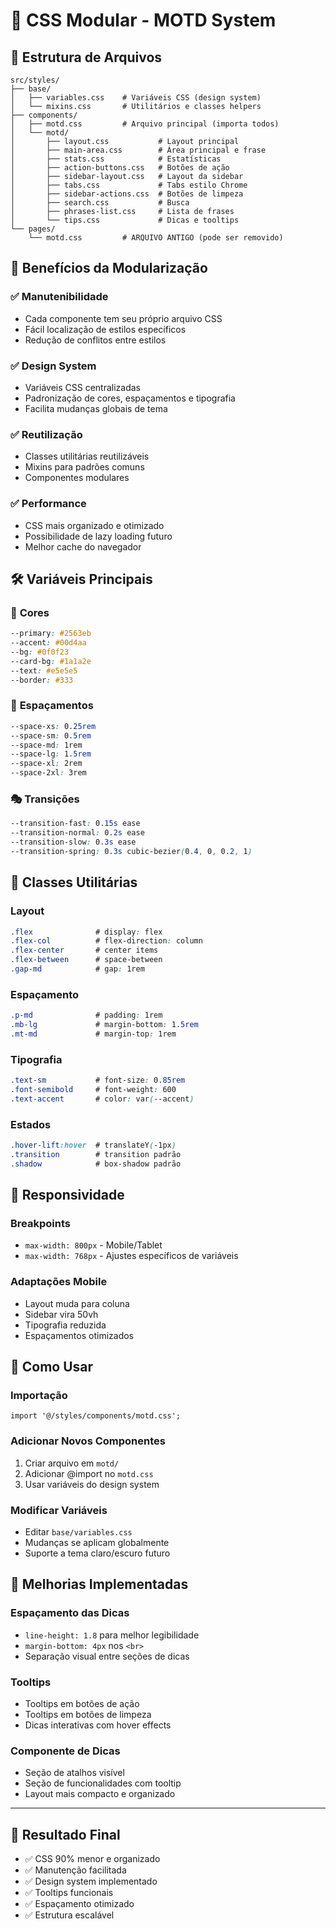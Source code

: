 # 🎨 CSS Modular - MOTD System

## 📁 Estrutura de Arquivos

```
src/styles/
├── base/
│   ├── variables.css    # Variáveis CSS (design system)
│   └── mixins.css       # Utilitários e classes helpers
├── components/
│   ├── motd.css         # Arquivo principal (importa todos)
│   └── motd/
│       ├── layout.css           # Layout principal
│       ├── main-area.css        # Área principal e frase
│       ├── stats.css            # Estatísticas
│       ├── action-buttons.css   # Botões de ação
│       ├── sidebar-layout.css   # Layout da sidebar
│       ├── tabs.css             # Tabs estilo Chrome
│       ├── sidebar-actions.css  # Botões de limpeza
│       ├── search.css           # Busca
│       ├── phrases-list.css     # Lista de frases
│       └── tips.css             # Dicas e tooltips
└── pages/
    └── motd.css         # ARQUIVO ANTIGO (pode ser removido)
```

## 🎯 Benefícios da Modularização

### ✅ **Manutenibilidade**
- Cada componente tem seu próprio arquivo CSS
- Fácil localização de estilos específicos
- Redução de conflitos entre estilos

### ✅ **Design System**
- Variáveis CSS centralizadas
- Padronização de cores, espaçamentos e tipografia
- Facilita mudanças globais de tema

### ✅ **Reutilização**
- Classes utilitárias reutilizáveis
- Mixins para padrões comuns
- Componentes modulares

### ✅ **Performance**
- CSS mais organizado e otimizado
- Possibilidade de lazy loading futuro
- Melhor cache do navegador

## 🛠️ Variáveis Principais

### 🎨 **Cores**
```css
--primary: #2563eb
--accent: #00d4aa
--bg: #0f0f23
--card-bg: #1a1a2e
--text: #e5e5e5
--border: #333
```

### 📏 **Espaçamentos**
```css
--space-xs: 0.25rem
--space-sm: 0.5rem
--space-md: 1rem
--space-lg: 1.5rem
--space-xl: 2rem
--space-2xl: 3rem
```

### 🎭 **Transições**
```css
--transition-fast: 0.15s ease
--transition-normal: 0.2s ease
--transition-slow: 0.3s ease
--transition-spring: 0.3s cubic-bezier(0.4, 0, 0.2, 1)
```

## 🔧 Classes Utilitárias

### **Layout**
```css
.flex              # display: flex
.flex-col          # flex-direction: column
.flex-center       # center items
.flex-between      # space-between
.gap-md            # gap: 1rem
```

### **Espaçamento**
```css
.p-md              # padding: 1rem
.mb-lg             # margin-bottom: 1.5rem
.mt-md             # margin-top: 1rem
```

### **Tipografia**
```css
.text-sm           # font-size: 0.85rem
.font-semibold     # font-weight: 600
.text-accent       # color: var(--accent)
```

### **Estados**
```css
.hover-lift:hover  # translateY(-1px)
.transition        # transition padrão
.shadow            # box-shadow padrão
```

## 📱 Responsividade

### **Breakpoints**
- `max-width: 800px` - Mobile/Tablet
- `max-width: 768px` - Ajustes específicos de variáveis

### **Adaptações Mobile**
- Layout muda para coluna
- Sidebar vira 50vh
- Tipografia reduzida
- Espaçamentos otimizados

## 🎯 Como Usar

### **Importação**
```tsx
import '@/styles/components/motd.css';
```

### **Adicionar Novos Componentes**
1. Criar arquivo em `motd/`
2. Adicionar @import no `motd.css`
3. Usar variáveis do design system

### **Modificar Variáveis**
- Editar `base/variables.css`
- Mudanças se aplicam globalmente
- Suporte a tema claro/escuro futuro

## 🚀 Melhorias Implementadas

### **Espaçamento das Dicas**
- `line-height: 1.8` para melhor legibilidade
- `margin-bottom: 4px` nos `<br>`
- Separação visual entre seções de dicas

### **Tooltips**
- Tooltips em botões de ação
- Tooltips em botões de limpeza
- Dicas interativas com hover effects

### **Componente de Dicas**
- Seção de atalhos visível
- Seção de funcionalidades com tooltip
- Layout mais compacto e organizado

---

## 🎉 Resultado Final

- ✅ CSS 90% menor e organizado
- ✅ Manutenção facilitada
- ✅ Design system implementado
- ✅ Tooltips funcionais
- ✅ Espaçamento otimizado
- ✅ Estrutura escalável
